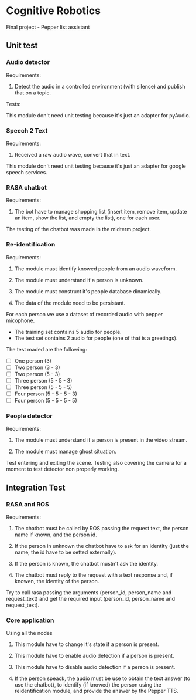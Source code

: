 # Cognitive Robotics

Final project - Pepper list assistant

## Unit test

### Audio detector

Requirements:

1. Detect the audio in a controlled environment (with silence) and publish that on a topic.

Tests:

This module don't need unit testing because it's just an adapter for pyAudio.

### Speech 2 Text

Requirements:

1. Received a raw audio wave, convert that in text.

This module don't need unit testing because it's just an adapter for google speech services.

### RASA chatbot

Requirements:

1. The bot have to manage shopping list (insert item, remove item, update an item, show the list, and empty the list), one for each user.

The testing of the chatbot was made in the midterm project.

### Re-identification

Requirements:

1. The module must identify knowed people from an audio waveform.

2. The module must understand if a person is unknown.

3. The module must construct it's people database dinamically.

4. The data of the module need to be persistant.

For each person we use a dataset of recorded audio with pepper micophone.

* The training set contains 5 audio for people.
* The test set contains 2 audio for people (one of that is a greetings).

The test maded are the following:

* [ ] One person (3)
* [ ] Two person (3 - 3)
* [ ] Two person (5 - 3)
* [ ] Three person (5 - 5 - 3)
* [ ] Three person (5 - 5 - 5)
* [ ] Four person (5 - 5 - 5 - 3)
* [ ] Four person (5 - 5 - 5 - 5)

### People detector

Requirements:

1. The module must understand if a person is present in the video stream.

2. The module must manage ghost situation.

Test entering and exiting the scene. Testing also covering the camera for a moment to test detector non properly working.

## Integration Test

### RASA and ROS

Requirements:

1. The chatbot must be called by ROS passing the request text, the person name if known, and the person id.

2. If the person in unknown the chatbot have to ask for an identity (just the name, the id have to be setted externally).

3. If the person is known, the chatbot mustn't ask the identity.

4. The chatbot must reply to the request with a text response and, if knowen, the identity of the person.

Try to call rasa passing the arguments (person_id, person_name and request_text) and get the required input (person_id, person_name and request_text).

### Core application

Using all the nodes

1. This module have to change it's state if a person is present.

2. This module have to enable audio detection if a person is present.

3. This module have to disable audio detection if a person is present.

4. If the person speack, the audio must be use to obtain the text answer (to use the chatbot), to identify (if knowed) the person using the reidentification module, and provide the answer by the Pepper TTS.
